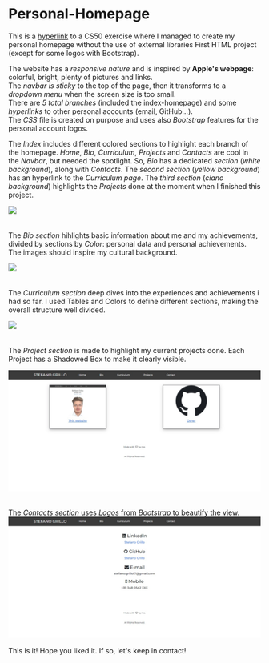 # Personal-Homepage
This is a [hyperlink](https://github.com/stefanogrillo/CS50-s-Introduction-to-Computer-Science-2021-2022/tree/main/pset8/homepage) to a CS50 exercise where I managed to create my personal homepage without the use of external libraries First HTML project (except for some logos with Bootstrap).


The website has a <i>responsive nature</i> and is inspired by <b>Apple's webpage</b>: colorful, bright, plenty of pictures and links.<br>
The <i>navbar is sticky</i> to the top of the page, then it transforms to a <i>dropdown menu</i> when the screen size is too small.<br>
There are <i>5 total branches</i> (included the index-homepage) and some <i>hyperlinks</i> to other personal accounts (email, GitHub...).<br>
The <i>CSS</i> file is created on purpose and uses also <i>Bootstrap</i> features for the personal account logos.


The <i>Index</i> includes different colored sections to highlight each branch of the homepage. <i>Home</i>, <i>Bio</i>, <i>Curriculum</i>, <i>Projects</i> and <i>Contacts</i> are cool in the <i>Navbar</i>, but needed the spotlight. So, <i>Bio</i> has a dedicated <i>section</i> (<i>white background</i>), along with <i>Contacts</i>. The <i>second section</i> (<i>yellow background</i>) has an hyperlink to the <i>Curriculum page</i>. The <i>third section</i> (<i>ciano background</i>) highlights the <i>Projects</i> done at the moment when I finished this project.<br>

![](https://github.com/stefanogrillo/Personal-Homepage/blob/main/homepage%20index.gif)<br><br>


The <i>Bio section</i> hihlights basic information about me and my achievements, divided by sections by <i>Color</i>: personal data and personal achievements. The images should inspire my cultural background.

![](https://github.com/stefanogrillo/Personal-Homepage/blob/main/Bio.gif)<br><br>


The <i>Curriculum section</i> deep dives into the experiences and achievements i had so far. I used Tables and Colors to define different sections, making the overall structure well divided. 

![](https://github.com/stefanogrillo/Personal-Homepage/blob/main/Curriculum.gif)<br><br>

The <i>Project section</i> is made to highlight my current projects done. Each Project has a Shadowed Box to make it clearly visible.

![](https://github.com/stefanogrillo/Personal-Homepage/blob/main/Projects.png)<br><br>

The <i>Contacts section</i> uses <i>Logos</i> from <i>Bootstrap</i> to beautify the view.
![](https://github.com/stefanogrillo/Personal-Homepage/blob/main/Contacts.png)

This is it! Hope you liked it. If so, let's keep in contact!
